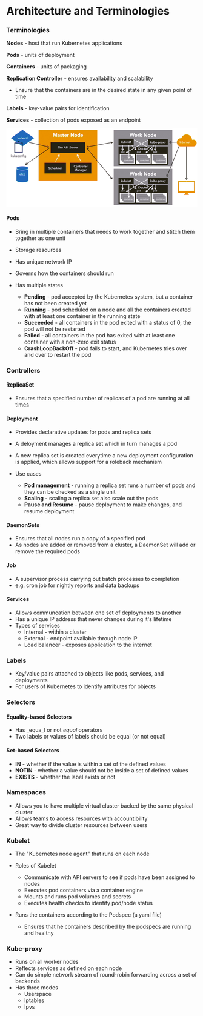 # Architecture and Terminologies

### Terminologies

**Nodes** - host that run Kubernetes applications

**Pods** - units of deployment

**Containers** - units of packaging

**Replication Controller** - ensures availability and scalability

* Ensure that the containers are in the desired state in any given point of time

**Labels** - key-value pairs for identification

**Services** - collection of pods exposed as an endpoint

![](/assets/kubearch040730.png)

#### Pods

* Bring in multiple containers that needs to work together and stitch them together as one unit

* Storage resources

* Has unique network IP

* Governs how the containers should run

* Has multiple states

  * **Pending** - pod accepted by the Kubernetes system, but a container has not been created yet
  * **Running** - pod scheduled on a node and all the containers created with at least one container in the running state
  * **Succeeded** - all containers in the pod exited with a status of 0, the pod will not be restarted
  * **Failed** - all containers in the pod has exited with at least one container with a non-zero exit status
  * **CrashLoopBackOff** - pod fails to start, and Kubernetes tries over and over to restart the pod

### Controllers

#### ReplicaSet

* Ensures that a specified number of replicas of a pod are running at all times

#### Deployment

* Provides declarative updates for pods and replica sets
* A deloyment manages a replica set which in turn manages a pod
* A new replica set is created everytime a new deployment configuration is applied, which allows support for a roleback mechanism

* Use cases

  * **Pod management** - running a replica set runs a number of pods and they can be checked as a single unit
  * **Scaling** - scaling a replica set also scale out the pods
  * **Pause and Resume** - pause deployment to make changes, and resume deployment

#### DaemonSets

* Ensures that all nodes run a copy of a specified pod
* As nodes are added or removed from a cluster, a DaemonSet will add or remove the required pods

#### Job

* A supervisor process carrying out batch processes to completion
* e.g. cron job for nightly reports and data backups

#### Services

* Allows communcation between one set of deployments to another
* Has a unique IP address that never changes during it's lifetime
* Types of services
  * Internal - within a cluster
  * External - endpoint available through node IP
  * Load balancer - exposes application to the internet

### Labels

* Key/value pairs attached to objects like pods, services, and deployments
* For users of Kubernetes to identify attributes for objects

### Selectors

#### Equality-based Selectors

* Has _equa_l or not _equal_ operators
* Two labels or values of labels should be equal \(or not equal\)

#### Set-based Selectors

* **IN** - whether if the value is within a set of the defined values
* **NOTIN** - whether a value should not be inside a set of defined values
* **EXISTS** - whether the label exists or not

### Namespaces

* Allows you to have multiple virtual cluster backed by the same physical cluster
* Allows teams to access resources with accountibility
* Great way to divide cluster resources between users

### Kubelet

* The "Kubernetes node agent" that runs on each node

* Roles of Kubelet
  * Communicate with API servers to see if pods have been assigned to nodes
  * Executes pod containers via a container engine
  * Mounts and runs pod volumes and secrets
  * Executes health checks to identify pod/node status

* Runs the containers according to the Podspec \(a yaml file\)
  * Ensures that he containers described by the podspecs are running and healthy

### Kube-proxy

* Runs on all worker nodes
* Reflects services as defined on each node
* Can do simple network stream of round-robin forwarding across a set of backends
* Has three modes
  * Userspace
  * Iptables
  * Ipvs



